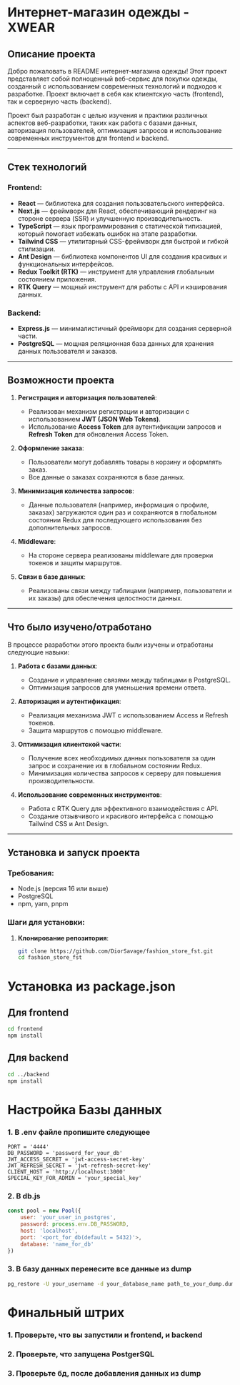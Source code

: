 # Интернет-магазин одежды - XWEAR

## Описание проекта

Добро пожаловать в README интернет-магазина одежды! Этот проект представляет собой полноценный веб-сервис для покупки одежды, созданный с использованием современных технологий и подходов к разработке. Проект включает в себя как клиентскую часть (frontend), так и серверную часть (backend).

Проект был разработан с целью изучения и практики различных аспектов веб-разработки, таких как работа с базами данных, авторизация пользователей, оптимизация запросов и использование современных инструментов для frontend и backend.

---

## Стек технологий

### Frontend:
- **React** — библиотека для создания пользовательского интерфейса.
- **Next.js** — фреймворк для React, обеспечивающий рендеринг на стороне сервера (SSR) и улучшенную производительность.
- **TypeScript** — язык программирования с статической типизацией, который помогает избежать ошибок на этапе разработки.
- **Tailwind CSS** — утилитарный CSS-фреймворк для быстрой и гибкой стилизации.
- **Ant Design** — библиотека компонентов UI для создания красивых и функциональных интерфейсов.
- **Redux Toolkit (RTK)** — инструмент для управления глобальным состоянием приложения.
- **RTK Query** — мощный инструмент для работы с API и кэширования данных.

### Backend:
- **Express.js** — минималистичный фреймворк для создания серверной части.
- **PostgreSQL** — мощная реляционная база данных для хранения данных пользователя и заказов.

---

## Возможности проекта

1. **Регистрация и авторизация пользователей**:
   - Реализован механизм регистрации и авторизации с использованием **JWT (JSON Web Tokens)**.
   - Использование **Access Token** для аутентификации запросов и **Refresh Token** для обновления Access Token.

2. **Оформление заказа**:
   - Пользователи могут добавлять товары в корзину и оформлять заказ.
   - Все данные о заказах сохраняются в базе данных.

3. **Минимизация количества запросов**:
   - Данные пользователя (например, информация о профиле, заказах) загружаются один раз и сохраняются в глобальном состоянии Redux для последующего использования без дополнительных запросов.

4. **Middleware**:
   - На стороне сервера реализованы middleware для проверки токенов и защиты маршрутов.

5. **Связи в базе данных**:
   - Реализованы связи между таблицами (например, пользователи и их заказы) для обеспечения целостности данных.

---

## Что было изучено/отработано

В процессе разработки этого проекта были изучены и отработаны следующие навыки:

1. **Работа с базами данных**:
   - Создание и управление связями между таблицами в PostgreSQL.
   - Оптимизация запросов для уменьшения времени ответа.

2. **Авторизация и аутентификация**:
   - Реализация механизма JWT с использованием Access и Refresh токенов.
   - Защита маршрутов с помощью middleware.

3. **Оптимизация клиентской части**:
   - Получение всех необходимых данных пользователя за один запрос и сохранение их в глобальном состоянии Redux.
   - Минимизация количества запросов к серверу для повышения производительности.

4. **Использование современных инструментов**:
   - Работа с RTK Query для эффективного взаимодействия с API.
   - Создание отзывчивого и красивого интерфейса с помощью Tailwind CSS и Ant Design.

---

## Установка и запуск проекта

### Требования:
- Node.js (версия 16 или выше)
- PostgreSQL
- npm, yarn, pnpm

### Шаги для установки:

1. **Клонирование репозитория**:
   ```bash
   git clone https://github.com/DiorSavage/fashion_store_fst.git
   cd fashion_store_fst

# Установка из package.json   
## Для frontend
```bash
cd frontend
npm install
```

## Для backend
```bash
cd ../backend
npm install
```

# **Настройка Базы данных**
### 1. В .env файле пропишите следующее
```env
PORT = '4444'
DB_PASSWORD = 'password_for_your_db'
JWT_ACCESS_SECRET = 'jwt-access-secret-key'
JWT_REFRESH_SECRET = 'jwt-refresh-secret-key'
CLIENT_HOST = 'http://localhost:3000'
SPECIAL_KEY_FOR_ADMIN = 'your_special_key'
```

### 2. В db.js
```js
const pool = new Pool({
	user: 'your_user_in_postgres',
	password: process.env.DB_PASSWORD,
	host: 'localhost',
	port: '<port_for_db(default = 5432)'>,
	database: 'name_for_db'
})
```
### 3. В базу данных перенесите все данные из dump
```bash
pg_restore -U your_username -d your_database_name path_to_your_dump.dump
```

# Финальный штрих
### 1. Проверьте, что вы запустили и frontend, и backend
### 2. Проверьте, что запущена PostgerSQL
### 3. Проверьте бд, после добавления данных из dump